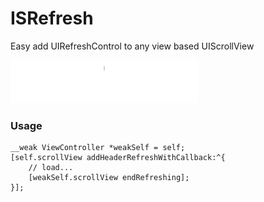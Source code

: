 # ISRefresh

Easy add UIRefreshControl to any view based UIScrollView

![screenshot](https://raw.githubusercontent.com/isaced/ISRefresh/master/screenshot.gif)

### Usage

```
__weak ViewController *weakSelf = self;
[self.scrollView addHeaderRefreshWithCallback:^{
    // load...
    [weakSelf.scrollView endRefreshing];
}];
```

